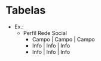 # Tabelas

- Ex.:
    - Perfil Rede Social
        - Campo | Campo | Campo
        - Info  | Info  | Info
        - Info  | Info  | Info


